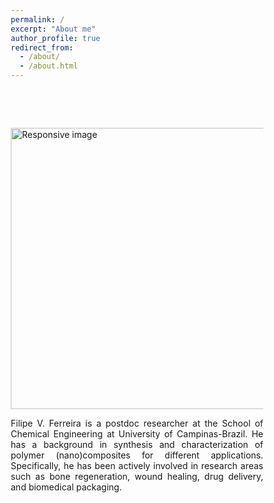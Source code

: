 ```yaml
---
permalink: /
excerpt: "About me"
author_profile: true
redirect_from: 
  - /about/
  - /about.html
---
```


<head>
<meta name="viewport" content="width=device-width, initial-scale=1">
<style>
* {
  box-sizing: border-box;
}

/* Create two equal columns that floats next to each other */
.column {
  float: left;
  width: 50%;
  padding: 10px;
  height: 300px; /* Should be removed. Only for demonstration */
}

/* Clear floats after the columns */
.row:after {
  content: "";
  display: table;
  clear: both;
}
</style>
</head>

<body>
<p style="margin-bottom:2cm;"></p>


<div class="row">
<div class="column">
    <img class="img-circle" src="{{ site.baseurl }}images/azul.jpeg" alt="Responsive image" width="450">
  </div>
  <div class="column">
     <p style='text-align: justify;'>Filipe V. Ferreira is a postdoc researcher at the School of Chemical Engineering at University of Campinas-Brazil. He has a background in synthesis and characterization of polymer (nano)composites for different applications. Specifically, he has been actively involved in research areas such as bone regeneration, wound healing, drug delivery, and biomedical packaging.</p>
  </div>
</div>

</body>
